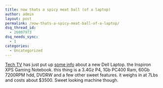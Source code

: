 ```yaml
---
title: now thats a spicy meat ball (of a laptop)
author: admin
layout: post
permalink: /now-thats-a-spicy-meat-ball-of-a-laptop/
dsq_thread_id:
  - 26007973
dsq_needs_sync:
  - 1
categories:
  - Uncategorized
---
```

[Tech TV][1] has just put up [some info][2] about a new Dell Laptop. the Inspiron XPS Gaming Notebook. this thing is a 3.4Gz P4, 1Gb PC400 Ram, 60Gb 7200RPM hdd, DVDRW and a few other sweet features. it weighs in at 7Lbs and costs about $3500. Sweet looking machine though.

 [1]: http://www.techtv.com/
 [2]: http://www.techtv.com/news/products/story/0,24195,3616572,00.html